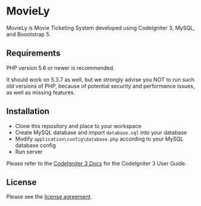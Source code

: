 # MovieLy

MovieLy is Movie Ticketing System developed using CodeIgniter 3, MySQL, and Boootstrap 5.

## Requirements

PHP version 5.6 or newer is recommended.

It should work on 5.3.7 as well, but we strongly advise you NOT to run
such old versions of PHP, because of potential security and performance
issues, as well as missing features.

## Installation

- Clone this repository and place to your workspace
- Create MySQL database and import `database.sql` into your database
- Modify `application\config\database.php` according to your MySQL database config
- Run server

Please refer to the [CodeIgniter 3 Docs](https://www.codeigniter.com/userguide3/general/welcome.html) for the CodeIgniter 3 User Guide.

## License

Please see the [license agreement](https://github.com/bcit-ci/CodeIgniter/blob/develop/user_guide_src/source/license.rst).

